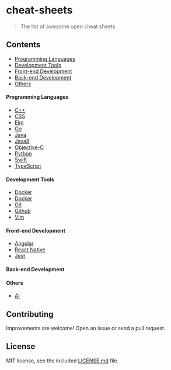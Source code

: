 # cheat-sheets

> The list of awesome open cheat sheets.

## Contents

- [Programming Languages](#programming-languages)
- [Development Tools](#development-tools)
- [Front-end Development](#front-end-development)
- [Back-end Development](#back-end-development)
- [Others](#others)

#### Programming Languages

- [C++](https://github.com/gibsjose/cpp-cheat-sheet)
- [CSS](https://github.com/AdamMarsden/css-cheat-sheet)
- [Elm](https://github.com/izdi/elm-cheat-sheet)
- [Go](https://github.com/a8m/go-lang-cheat-sheet)
- [Java](https://github.com/egek92/JavaCheatSheet)
- [Java8](https://github.com/BafS/Java8-CheatSheet)
- [Objective-C](https://github.com/iwasrobbed/Objective-C-CheatSheet)
- [Python](https://github.com/juliangaal/python-cheat-sheet)
- [Swift](https://github.com/iwasrobbed/Swift-CheatSheet)
- [TypeScript](https://github.com/frontdevops/typescript-cheat-sheet)

#### Development Tools

- [Docker](https://github.com/wsargent/docker-cheat-sheet)
- [Docker](https://github.com/eon01/DockerCheatSheet)
- [Git](https://github.com/arslanbilal/git-cheat-sheet)
- [Github](https://github.com/tiimgreen/github-cheat-sheet)
- [Vim](https://github.com/rtorr/vim-cheat-sheet)

#### Front-end Development

- [Angular](https://angular.io/guide/cheatsheet)
- [React Native](https://github.com/refinery29/react-native-cheat-sheet)
- [Jest](https://github.com/sapegin/jest-cheat-sheet)

#### Back-end Development

#### Others

- [AI](https://github.com/kailashahirwar/cheatsheets-ai)

## Contributing

Improvements are welcome! Open an issue or send a pull request.

## License

MIT license, see the included [LICENSE.md](https://www.github.com/honpery/cheatsheet/LICENSE.md) file.